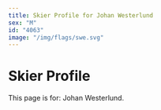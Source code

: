 ```yaml
---
title: Skier Profile for Johan Westerlund
sex: "M"
id: "4063"
image: "/img/flags/swe.svg" 
---
```


# Skier Profile

This page is for: Johan Westerlund.
    